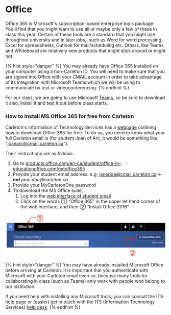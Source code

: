 # Office

Office 365 is Microsoft's subscription-based enterprise tools package. You'll find that you might want to use all or maybe only a few of these in class this year. Certain of these tools are a standard that you might use throughout university and in later jobs,, such as Word for word processing, Excel for spreadsheets, Outlook for mail/scheduling etc. Others, like Teams and Whiteboard are relatively new products that might stick around or might not. 

{% hint style="danger" %}
You may already have Office 365 installed on your computer using a non-Carleton ID. You will need to make sure that you are signed into Office with your CMAIL account in order to take advantage of its integration with Microsoft Teams which we will be using to communicate by text or videoconferencing. 
{% endhint %}

For our class, we are going to use Microsoft [Teams](), so be sure to download it also, install it and test it out before class starts. 

### How to Install MS Office 365 for free from Carleton

Carleton's Information of Technology Services has a [webpage](https://carleton.ca/its/ms-offer-students/) outlining how to download Office 365 for free. To do so, you need to know what your full Carleton email is \(for student Joan of Arc, it would be something like "joanarc@cmail.carleton.ca"\). 

Their instructions are as follows:

1. Go to [products.office.com/en-ca/student/office-in-educationoffice.com/getoffice365](https://products.office.com/en-ca/student/office-in-education)
2. Provide your student email address: e.g; janedoe@cmail.carleton.ca _← **not** jane.doe@carleton.ca_
3. Provide your MyCarletonOne password
4. To download the MS Office suite,
   1. Log into the [web interface of student email](https://carleton.ca/its/all-services/email/carleton-student-email/)
   2. Click on the words ① “Office 365” in the upper let hand corner of the web interface, and then ② “Install Office 2016”

![](../../.gitbook/assets/msofficedownload-2.png)

{% hint style="danger" %}
You may have already installed Microsoft Office before arriving at Carleton. It is important that you authenticate with Microsoft with your Carleton email even so, because many tools for collaborating in class \(such as Teams\) only work with people who belong to our institution. 

If you need help with installing any Microsoft tools, you can consult the ITS [help page](https://support.office.com/en-us/article/troubleshoot-installing-office-35ff2def-e0b2-4dac-9784-4cf212c1f6c2?ui=en-US&rs=en-US&ad=US) or \(easier\) get in touch with the ITS \(Information Technology Services\) [help desk](https://carleton.ca/its/contact/). 
{% endhint %}


